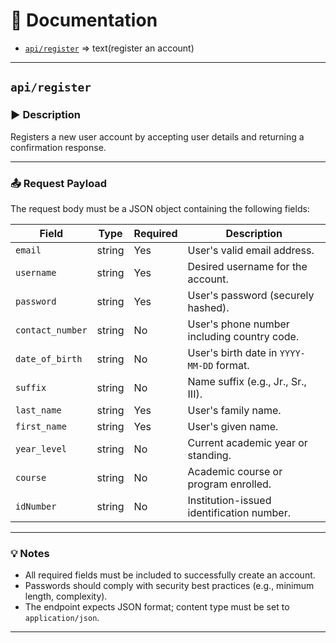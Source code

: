 # 📄 Documentation

* [`api/register`](#api-register) => text(register an account)

---

## `api/register`

### ▶️ Description  
Registers a new user account by accepting user details and returning a confirmation response.

---

### 📤 Request Payload

The request body must be a JSON object containing the following fields:

| Field            | Type   | Required | Description                               |
|------------------|--------|----------|-----------------------------------------|
| `email`          | string | Yes      | User's valid email address.              |
| `username`       | string | Yes      | Desired username for the account.       |
| `password`       | string | Yes      | User's password (securely hashed).      |
| `contact_number` | string | No       | User's phone number including country code. |
| `date_of_birth`  | string | No       | User's birth date in `YYYY-MM-DD` format. |
| `suffix`         | string | No       | Name suffix (e.g., Jr., Sr., III).      |
| `last_name`      | string | Yes      | User's family name.                      |
| `first_name`     | string | Yes      | User's given name.                       |
| `year_level`     | string | No       | Current academic year or standing.      |
| `course`         | string | No       | Academic course or program enrolled.    |
| `idNumber`       | string | No       | Institution-issued identification number.|

---

### 💡 Notes  
- All required fields must be included to successfully create an account.  
- Passwords should comply with security best practices (e.g., minimum length, complexity).  
- The endpoint expects JSON format; content type must be set to `application/json`.  

---
